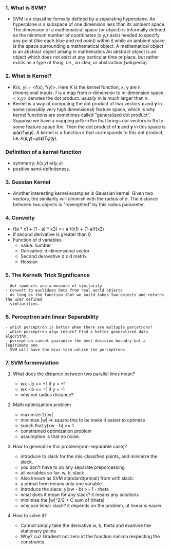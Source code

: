 ### 1. What is SVM?
  - SVM is a classifier formally defined by a separating hyperplane. An hyperplane is a subspace of one dimension less than
    its ambient space. The dimension of a mathematical space (or object) is informally defined as the minimum number of 
    coordinates (x,y,z axis) needed to specify any point (like each blue and red point) within it while an ambient space 
    is the space surrounding a mathematical object. A mathematical object is an abstract object arising in mathematics An
    abstract object is an object which does not exist at any particular time or place, but rather exists as a type of thing,
    i.e., an idea, or abstraction (wikipedia).
  
### 2. What is Kernel?
   - K(x, y) = <f(x), f(y)>. Here K is the kernel function, x, y are n dimensional inputs. f is a map from n-dimension 
    to m-dimension space. < x,y> denotes the dot product. usually m is much larger than n.
   - Kernel is a way of computing the dot product of two vectors 𝐱 and 𝐲 in some (possibly very high dimensional) feature 
     space, which is why kernel functions are sometimes called "generalized dot product". 
     Suppose we have a mapping 𝜑:ℝ𝑛→ℝ𝑚 that brings our vectors in ℝ𝑛 to some feature space ℝ𝑚. Then 
     the dot product of 𝐱 and 𝐲 in this space is 𝜑(𝐱)𝑇𝜑(𝐲). A kernel is a function 𝑘 that corresponds to this
     dot product, i.e. 𝑘(𝐱,𝐲)=𝜑(𝐱)𝑇𝜑(𝐲).
### Definition of a kernel function 
  - symmetry: 𝑘(𝑥,𝑦)=𝑘(𝑦,𝑥)
  - positive semi-definiteness.
    
  
### 3. Gussian Kernel 
  - Another interesting kernel examples is Gaussian kernel. Given two vectors, the similarity will diminish with
    the radius of 𝜎. The distance between two objects is "reweighted" by this radius parameter. 
    
### 4. Conveity 
  - f(a * x1 + (1 - a) * x2) <= a f(x1) + (1-a)f(x2) 
  - if second derivative is greater than 0 
  - Function of d variables 
    - value: number 
    - Derivative: d-dimensional vector 
    - Second derovative d x d matrix 
    - Hessian 
### 5. The Kernelk Trick Significance
    - dot rpoducts are a measure of similarity 
    - Convert to euclidean data from real world objects 
    - As long as the function that we build takes two objects and returns the user defined 
      simliarities. 
### 6. Perceptron adn linear Separability 
    - which perceptron is better when there are multuple percetrons?
    - which perceptron algo return? Find a better generalized data algorithm. 
    - perceptron cannot guarantee the best decision boundry but a legitimate one 
    - SVM will have the bias term unlike the perceptrons. 
    
### 7. SVM formmulation 
1. What does the distance between two parallel lines mean?
    - wx - b >= +1 if y = +1 
    - wx - b <= =1 if y = -1  
    - why not radius distance?
    
2. Math optimizatiom problem 
    - maximize 2/|w|
    - minimize |w| => square this to be make it easier to optimize 
    - sunch that y(xw - b) >= 1 
    - constrained optimization problem 
    - assumption is that no noise. 
   
3. How to generalize this problem(non-separable case)?
    - introduce to slack for the mis-classified points, and minimize the slack. 
    - you don't have to do any separate preporcessing
    - all variables so far: w, b, slack 
    - Also known as SVM standard(primal) from with slack: 
    - a primal form means only one variable. 
    - Introduce the slace: y(xw - b) >= 1 - theta 
    - what does it mean for any slack? it means any solutions 
    - minimize the |w|^2/2 + C sum of (theta)
    - why use linear slack? it depends on the problem, ut linear is easier 
4. How to solve it?
    - Cannot simply take the derivative w, b, theta and examine the stationary points 
    - Why? cuz Gradient not zero at the function minima respecting the constraints. 
    
    
    
    
